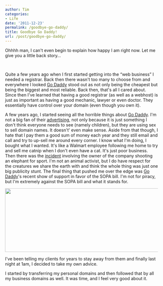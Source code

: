 ```yaml
---
author: Tim
categories:
- Life
date: '2011-12-23'
permalink: /goodbye-go-daddy/
title: Goodbye Go Daddy!
url: /post/goodbye-go-daddy/
---
```


Ohhhh man, I can't even begin to explain how happy I am right now. Let me give you a little back story&#8230;

&nbsp;

Quite a few years ago when I first started getting into the &#8220;web business&#8221; I needed a registrar. Back then there wasn't too many to choose from and everywhere I looked [Go Daddy][1] stood out as not only being the cheapest but being the biggest and most reliable. Back then, that's all I cared about. Since then I've learned that having a good registrar (as well as a webhost) is just as important as having a good mechanic, lawyer or even doctor. They essentially have control over your domain (even though you own it).

A few years ago, I started seeing all the horrible things about [Go Daddy][1]. I'm not a big fan of their [advertising][2], not only because it is just something I don't think everyone needs to see (namely children), but they are using sex to sell domain names. It doesn't' even make sense. Aside from that though, I hate that I pay them a good sum of money each year and they still email and call and try to up-sell me around every corner. I know what I'm doing, I bought what I wanted. It's like a Walmart employee following me home to try and sell me catnip when I don't even have a cat. It's just poor business. Then there was the [incident][3] involving the owner of the company shooting an elephant for sport. I'm not an animal activist, but I do have respect for the creatures we share the earth with and think the whole thing was just one big publicity stunt. The final thing that pushed me over the edge was [Go Daddy][1]'s recent show of support in favor of the SOPA bill. I'm not for piracy, but I'm extremely against the SOPA bill and what it stands for.

[<img class="alignnone  wp-image-236" title="transferProof" src="http://timw.co/wp-content/uploads/2011/12/transferProof.jpg" alt="" width="520" height="210" />][4]

I've been telling my clients for years to stay away from them and finally last night at 1am, I decided to take my own advice.

I started by transferring my personal domains and then followed that by all my business domains as well. It was time, and I feel very good about it.

 [1]: http://godaddyboycott.org/
 [2]: http://www.msnbc.msn.com/id/6930045/ns/business/t/ad-godaddy-too-hot-handle/
 [3]: http://www.huffingtonpost.com/2011/03/31/bob-parsons-godaddy-ceo-elephant-hunt_n_843121.html
 [4]: http://timw.co/wp-content/uploads/2011/12/transferProof.jpg
 